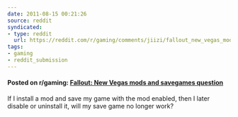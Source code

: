 ```yaml
---
date: 2011-08-15 00:21:26
source: reddit
syndicated:
- type: reddit
  url: https://reddit.com/r/gaming/comments/jiizi/fallout_new_vegas_mods_and_savegames_question/
tags:
- gaming
- reddit_submission
---
```


#### Posted on r/gaming: [Fallout: New Vegas mods and savegames question](https://reddit.com/r/gaming/comments/jiizi/fallout_new_vegas_mods_and_savegames_question/)

If I install a mod and save my game with the mod enabled, then I later disable or uninstall it, will my save game no longer work?